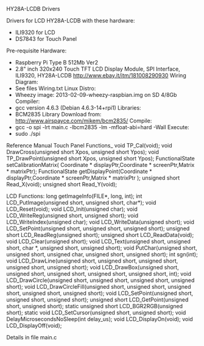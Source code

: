 HY28A-LCDB Drivers

Drivers for LCD HY28A-LCDB with these hardware: 
 - ILI9320 for LCD 
 - DS7843 for Touch Panel

Pre-requisite
Hardware:
 - Raspberry Pi Type B 512Mb Ver2
 - 2.8" inch 320x240 Touch TFT LCD Display Module, SPI Interface, ILI9320, HY28A-LCDB http://www.ebay.it/itm/181008290930
Wiring Diagram:
 - See files Wiring.txt
Linux Distro:
 - Wheezy image: 2013-02-09-wheezy-raspbian.img on SD 4/8Gb
Compiler:
 - gcc version 4.6.3 (Debian 4.6.3-14+rpi1)
Libraries:
 - BCM2835 Library Download from: http://www.airspayce.com/mikem/bcm2835/
Compile:
 - gcc -o spi -lrt main.c -lbcm2835 -lm -mfloat-abi=hard -Wall
Execute:
 - sudo ./spi

Reference Manual
Touch Panel Functions_
void TP_Cal(void);
void DrawCross(unsigned short Xpos, unsigned short Ypos);
void TP_DrawPoint(unsigned short Xpos, unsigned short Ypos);
FunctionalState setCalibrationMatrix( Coordinate * displayPtr,Coordinate * screenPtr,Matrix * matrixPtr);
FunctionalState getDisplayPoint(Coordinate * displayPtr,Coordinate * screenPtr,Matrix * matrixPtr );
unsigned short Read_X(void);
unsigned short Read_Y(void);

LCD Functions:
long getImageInfo(FILE*, long, int);
int LCD_PutImage(unsigned short, unsigned short, char*);
void LCD_Reset(void);
void LCD_Init(unsigned char);
void LCD_WriteReg(unsigned short, unsigned short);
void LCD_WriteIndex(unsigned char);
void LCD_WriteData(unsigned short);
void LCD_SetPoint(unsigned short, unsigned short, unsigned short);
unsigned short LCD_ReadReg(unsigned short);
unsigned short LCD_ReadData(void);
void LCD_Clear(unsigned short);
void LCD_Text(unsigned short, unsigned short, char *, unsigned short, unsigned short);
void PutChar(unsigned short, unsigned short, unsigned char, unsigned short, unsigned short);
int sgn(int);
void LCD_DrawLine(unsigned short, unsigned short, unsigned short, unsigned short, unsigned short);
void LCD_DrawBox(unsigned short, unsigned short, unsigned short, unsigned short, unsigned short, int);
void LCD_DrawCircle(unsigned short, unsigned short, unsigned short, unsigned short);
void LCD_DrawCircleFill(unsigned short, unsigned short, unsigned short, unsigned short, unsigned short);
void LCD_SetPoint(unsigned short, unsigned short, unsigned short);
unsigned short LCD_GetPoint(unsigned short, unsigned short);
static unsigned short LCD_BGR2RGB(unsigned short);
static void LCD_SetCursor(unsigned short, unsigned short);
void DelayMicrosecondsNoSleep(int delay_us);
void LCD_DisplayOn(void);
void LCD_DisplayOff(void);

Details in file main.c

